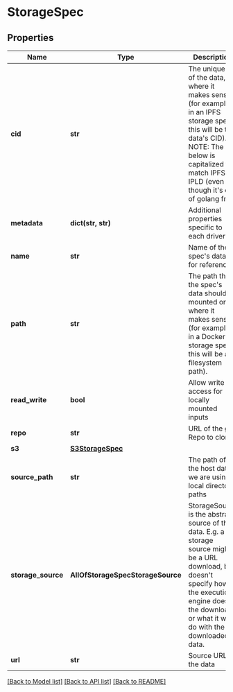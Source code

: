 # StorageSpec

## Properties
Name | Type | Description | Notes
------------ | ------------- | ------------- | -------------
**cid** | **str** | The unique ID of the data, where it makes sense (for example, in an IPFS storage spec this will be the data&#x27;s CID). NOTE: The below is capitalized to match IPFS &amp; IPLD (even though it&#x27;s out of golang fmt) | [optional] 
**metadata** | **dict(str, str)** | Additional properties specific to each driver | [optional] 
**name** | **str** | Name of the spec&#x27;s data, for reference. | [optional] 
**path** | **str** | The path that the spec&#x27;s data should be mounted on, where it makes sense (for example, in a Docker storage spec this will be a filesystem path). | [optional] 
**read_write** | **bool** | Allow write access for locally mounted inputs | [optional] 
**repo** | **str** | URL of the git Repo to clone | [optional] 
**s3** | [**S3StorageSpec**](S3StorageSpec.md) |  | [optional] 
**source_path** | **str** | The path of the host data if we are using local directory paths | [optional] 
**storage_source** | **AllOfStorageSpecStorageSource** | StorageSource is the abstract source of the data. E.g. a storage source might be a URL download, but doesn&#x27;t specify how the execution engine does the download or what it will do with the downloaded data. | [optional] 
**url** | **str** | Source URL of the data | [optional] 

[[Back to Model list]](../README.md#documentation-for-models) [[Back to API list]](../README.md#documentation-for-api-endpoints) [[Back to README]](../README.md)

